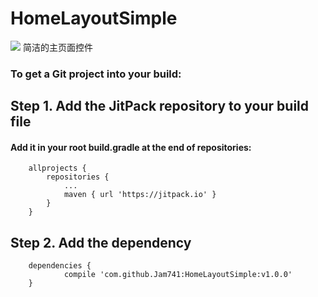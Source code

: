 # HomeLayoutSimple
[![](https://jitpack.io/v/Jam741/HomeLayoutSimple.svg)](https://jitpack.io/#Jam741/HomeLayoutSimple)
简洁的主页面控件
### To get a Git project into your build:
## Step 1. Add the JitPack repository to your build file
#### Add it in your root build.gradle at the end of repositories:
```
	allprojects {
		repositories {
			...
			maven { url 'https://jitpack.io' }
		}
	}
```

## Step 2. Add the dependency
```
	dependencies {
	        compile 'com.github.Jam741:HomeLayoutSimple:v1.0.0'
	}
```
